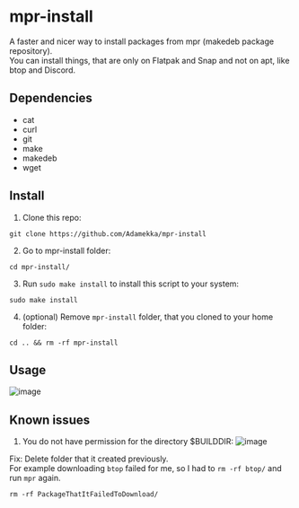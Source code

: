 # mpr-install
A faster and nicer way to install packages from mpr (makedeb package repository).<br />
You can install things, that are only on Flatpak and Snap and not on apt, like btop and Discord.

## Dependencies

* cat
* curl
* git
* make
* makedeb
* wget

## Install

1. Clone this repo:
```
git clone https://github.com/Adamekka/mpr-install
```
2. Go to mpr-install folder:
```
cd mpr-install/
```
3. Run ```sudo make install``` to install this script to your system:
```
sudo make install
```
4. (optional) Remove ```mpr-install``` folder, that you cloned to your home folder:
```
cd .. && rm -rf mpr-install
```

## Usage

![image](https://user-images.githubusercontent.com/68786400/179354119-6d7fbbb1-c8fc-4f4e-b7ac-bfeb4096b8a3.png)


## Known issues

1. You do not have permission for the directory $BUILDDIR:
![image](https://user-images.githubusercontent.com/68786400/177850543-a921acda-5d70-4459-91e2-6e452542fd63.png)

Fix: Delete folder that it created previously.<br />
For example downloading  ```btop``` failed for me, so I had to  ```rm -rf btop/``` and run ```mpr``` again.
```
rm -rf PackageThatItFailedToDownload/
```
